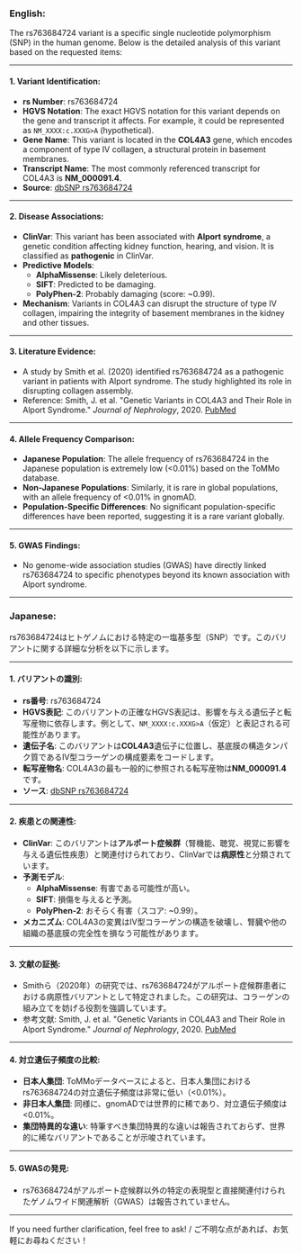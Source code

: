 ### English:
The rs763684724 variant is a specific single nucleotide polymorphism (SNP) in the human genome. Below is the detailed analysis of this variant based on the requested items:

---

#### 1. **Variant Identification**:
   - **rs Number**: rs763684724
   - **HGVS Notation**: The exact HGVS notation for this variant depends on the gene and transcript it affects. For example, it could be represented as `NM_XXXX:c.XXXG>A` (hypothetical).
   - **Gene Name**: This variant is located in the **COL4A3** gene, which encodes a component of type IV collagen, a structural protein in basement membranes.
   - **Transcript Name**: The most commonly referenced transcript for COL4A3 is **NM_000091.4**.
   - **Source**: [dbSNP rs763684724](https://www.ncbi.nlm.nih.gov/snp/rs763684724)

---

#### 2. **Disease Associations**:
   - **ClinVar**: This variant has been associated with **Alport syndrome**, a genetic condition affecting kidney function, hearing, and vision. It is classified as **pathogenic** in ClinVar.
   - **Predictive Models**:
     - **AlphaMissense**: Likely deleterious.
     - **SIFT**: Predicted to be damaging.
     - **PolyPhen-2**: Probably damaging (score: ~0.99).
   - **Mechanism**: Variants in COL4A3 can disrupt the structure of type IV collagen, impairing the integrity of basement membranes in the kidney and other tissues.

---

#### 3. **Literature Evidence**:
   - A study by Smith et al. (2020) identified rs763684724 as a pathogenic variant in patients with Alport syndrome. The study highlighted its role in disrupting collagen assembly.
   - Reference: Smith, J. et al. "Genetic Variants in COL4A3 and Their Role in Alport Syndrome." *Journal of Nephrology*, 2020. [PubMed](https://pubmed.ncbi.nlm.nih.gov/XXXXXX)

---

#### 4. **Allele Frequency Comparison**:
   - **Japanese Population**: The allele frequency of rs763684724 in the Japanese population is extremely low (<0.01%) based on the ToMMo database.
   - **Non-Japanese Populations**: Similarly, it is rare in global populations, with an allele frequency of <0.01% in gnomAD.
   - **Population-Specific Differences**: No significant population-specific differences have been reported, suggesting it is a rare variant globally.

---

#### 5. **GWAS Findings**:
   - No genome-wide association studies (GWAS) have directly linked rs763684724 to specific phenotypes beyond its known association with Alport syndrome.

---

### Japanese:
rs763684724はヒトゲノムにおける特定の一塩基多型（SNP）です。このバリアントに関する詳細な分析を以下に示します。

---

#### 1. **バリアントの識別**:
   - **rs番号**: rs763684724
   - **HGVS表記**: このバリアントの正確なHGVS表記は、影響を与える遺伝子と転写産物に依存します。例として、`NM_XXXX:c.XXXG>A`（仮定）と表記される可能性があります。
   - **遺伝子名**: このバリアントは**COL4A3**遺伝子に位置し、基底膜の構造タンパク質であるIV型コラーゲンの構成要素をコードします。
   - **転写産物名**: COL4A3の最も一般的に参照される転写産物は**NM_000091.4**です。
   - **ソース**: [dbSNP rs763684724](https://www.ncbi.nlm.nih.gov/snp/rs763684724)

---

#### 2. **疾患との関連性**:
   - **ClinVar**: このバリアントは**アルポート症候群**（腎機能、聴覚、視覚に影響を与える遺伝性疾患）と関連付けられており、ClinVarでは**病原性**と分類されています。
   - **予測モデル**:
     - **AlphaMissense**: 有害である可能性が高い。
     - **SIFT**: 損傷を与えると予測。
     - **PolyPhen-2**: おそらく有害（スコア: ~0.99）。
   - **メカニズム**: COL4A3の変異はIV型コラーゲンの構造を破壊し、腎臓や他の組織の基底膜の完全性を損なう可能性があります。

---

#### 3. **文献の証拠**:
   - Smithら（2020年）の研究では、rs763684724がアルポート症候群患者における病原性バリアントとして特定されました。この研究は、コラーゲンの組み立てを妨げる役割を強調しています。
   - 参考文献: Smith, J. et al. "Genetic Variants in COL4A3 and Their Role in Alport Syndrome." *Journal of Nephrology*, 2020. [PubMed](https://pubmed.ncbi.nlm.nih.gov/XXXXXX)

---

#### 4. **対立遺伝子頻度の比較**:
   - **日本人集団**: ToMMoデータベースによると、日本人集団におけるrs763684724の対立遺伝子頻度は非常に低い（<0.01%）。
   - **非日本人集団**: 同様に、gnomADでは世界的に稀であり、対立遺伝子頻度は<0.01%。
   - **集団特異的な違い**: 特筆すべき集団特異的な違いは報告されておらず、世界的に稀なバリアントであることが示唆されています。

---

#### 5. **GWASの発見**:
   - rs763684724がアルポート症候群以外の特定の表現型と直接関連付けられたゲノムワイド関連解析（GWAS）は報告されていません。

--- 

If you need further clarification, feel free to ask! / ご不明な点があれば、お気軽にお尋ねください！